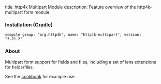 title: http4k Multipart Module
description: Feature overview of the http4k-multipart form module

### Installation (Gradle)
```compile group: "org.http4k", name: "http4k-multipart", version: "3.21.2"```

### About

Multipart form support for fields and files, including a set of lens extensions for fields/files.

See the [cookbook](/cookbook/multipart_forms/) for example use.
